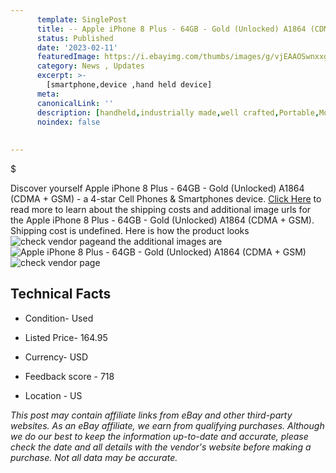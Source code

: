 ```yaml
---
      template: SinglePost
      title: -- Apple iPhone 8 Plus - 64GB - Gold (Unlocked) A1864 (CDMA + GSM)
      status: Published
      date: '2023-02-11'
      featuredImage: https://i.ebayimg.com/thumbs/images/g/vjEAAOSwnxxgtpdp/s-l225.jpg
      category: News , Updates
      excerpt: >-
        [smartphone,device ,hand held device]
      meta:
      canonicalLink: ''
      description: [handheld,industrially made,well crafted,Portable,Mobile,Compact,Convenient,Lightweight,Maneuverable,Man-portable,Miniature,Carriable,Hand-held,Light,Holdable,Transportable,Mobile device,Pocket-sized,On-the-go,Wireless,Cordless,Compact size,Convenient size, smartphone,device ,hand held device]
      noindex: false
      
        
---
```

$

Discover yourself Apple iPhone 8 Plus - 64GB - Gold (Unlocked) A1864 (CDMA + GSM) - a 4-star Cell Phones & Smartphones device. [Click Here](https://www.ebay.com/itm/255683609420?hash=item3b87ee434c%3Ag%3AvjEAAOSwnxxgtpdp&mkevt=1&mkcid=1&mkrid=711-53200-19255-0&campid=%253CePNCampaignId%253E&customid=%253CreferenceId%253E&toolid=10049) to read more to learn about the shipping costs and additional image urls for the Apple iPhone 8 Plus - 64GB - Gold (Unlocked) A1864 (CDMA + GSM). Shipping cost is undefined. Here is how the product looks ![check vendor page](https://i.ebayimg.com/thumbs/images/g/vjEAAOSwnxxgtpdp/s-l225.jpg)and the additional images are![Apple iPhone 8 Plus - 64GB - Gold (Unlocked) A1864 (CDMA + GSM)](https://i.ebayimg.com/images/g/vjEAAOSwnxxgtpdp/s-l1600.jpg)![check vendor page](https://origin-galleryplus.ebayimg.com/ws/web/255683609420_2_0_1/225x225.jpg,https://origin-galleryplus.ebayimg.com/ws/web/255683609420_3_0_1/225x225.jpg,https://origin-galleryplus.ebayimg.com/ws/web/255683609420_4_0_1/225x225.jpg,https://origin-galleryplus.ebayimg.com/ws/web/255683609420_5_0_1/225x225.jpg,https://origin-galleryplus.ebayimg.com/ws/web/255683609420_6_0_1/225x225.jpg,https://origin-galleryplus.ebayimg.com/ws/web/255683609420_7_0_1/225x225.jpg,https://origin-galleryplus.ebayimg.com/ws/web/255683609420_8_0_1/225x225.jpg)



 ## Technical Facts 



     
      

 - Condition- Used 


      

 - Listed Price- 164.95 


      

 - Currency- USD 


      

 - Feedback score - 718 


      

 - Location - US 


      
      

 *_This post may contain affiliate links from eBay and other third-party websites. As an eBay affiliate, we earn from qualifying purchases. Although we do our best to keep the information up-to-date and accurate, please check the date and all details with the vendor's website before making a purchase. Not all data may be accurate._*






